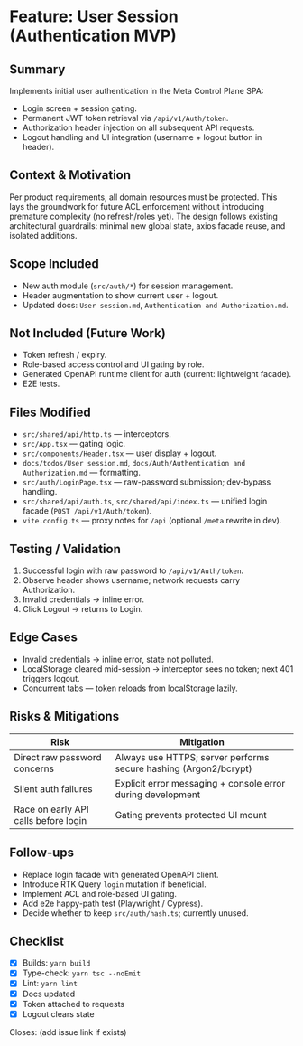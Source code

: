 # Feature: User Session (Authentication MVP)

## Summary
Implements initial user authentication in the Meta Control Plane SPA:
- Login screen + session gating.
- Permanent JWT token retrieval via `/api/v1/Auth/token`.
- Authorization header injection on all subsequent API requests.
- Logout handling and UI integration (username + logout button in header).

## Context & Motivation
Per product requirements, all domain resources must be protected. This lays the groundwork for future ACL enforcement without introducing premature complexity (no refresh/roles yet). The design follows existing architectural guardrails: minimal new global state, axios facade reuse, and isolated additions.

## Scope Included
- New auth module (`src/auth/*`) for session management.
- Header augmentation to show current user + logout.
- Updated docs: `User session.md`, `Authentication and Authorization.md`.

## Not Included (Future Work)
- Token refresh / expiry.
- Role-based access control and UI gating by role.
- Generated OpenAPI runtime client for auth (current: lightweight facade).
- E2E tests.
## Files Modified
- `src/shared/api/http.ts` — interceptors.
- `src/App.tsx` — gating logic.
- `src/components/Header.tsx` — user display + logout.
- `docs/todos/User session.md`, `docs/Auth/Authentication and Authorization.md` — formatting.
 - `src/auth/LoginPage.tsx` — raw-password submission; dev-bypass handling.
 - `src/shared/api/auth.ts`, `src/shared/api/index.ts` — unified login facade (`POST /api/v1/Auth/token`).
 - `vite.config.ts` — proxy notes for `/api` (optional `/meta` rewrite in dev).

## Testing / Validation
1. Successful login with raw password to `/api/v1/Auth/token`.
2. Observe header shows username; network requests carry Authorization.
3. Invalid credentials → inline error.
4. Click Logout → returns to Login.

## Edge Cases
- Invalid credentials → inline error, state not polluted.
- LocalStorage cleared mid-session → interceptor sees no token; next 401 triggers logout.
- Concurrent tabs — token reloads from localStorage lazily.

## Risks & Mitigations
| Risk | Mitigation |
|------|------------|
| Direct raw password concerns | Always use HTTPS; server performs secure hashing (Argon2/bcrypt) |
| Silent auth failures | Explicit error messaging + console error during development |
| Race on early API calls before login | Gating prevents protected UI mount |

## Follow-ups
- Replace login facade with generated OpenAPI client.
- Introduce RTK Query `login` mutation if beneficial.
- Implement ACL and role-based UI gating.
- Add e2e happy-path test (Playwright / Cypress).
- Decide whether to keep `src/auth/hash.ts`; currently unused.

## Checklist
- [x] Builds: `yarn build`
- [x] Type-check: `yarn tsc --noEmit`
- [x] Lint: `yarn lint`
- [x] Docs updated
- [x] Token attached to requests
- [x] Logout clears state

Closes: (add issue link if exists)
